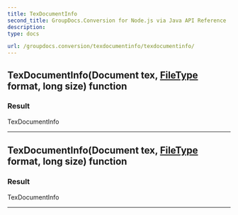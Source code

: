 ```yaml
---
title: TexDocumentInfo
second_title: GroupDocs.Conversion for Node.js via Java API Reference
description: 
type: docs

url: /groupdocs.conversion/texdocumentinfo/texdocumentinfo/
---
```


## TexDocumentInfo(Document tex, [FileType](../../filetype) format, long size) function


### Result
TexDocumentInfo


---


## TexDocumentInfo(Document tex, [FileType](../../filetype) format, long size) function


### Result
TexDocumentInfo


---


